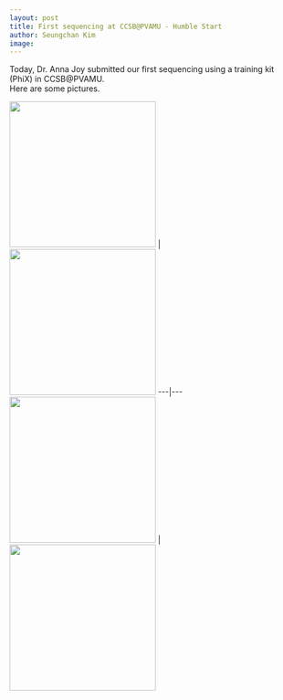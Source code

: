 ```yaml
---
layout: post
title: First sequencing at CCSB@PVAMU - Humble Start
author: Seungchan Kim
image: 
---
```


Today, Dr. Anna Joy submitted our first sequencing using a training kit (PhiX) in CCSB@PVAMU.  
Here are some pictures.


<img style="width:256px;" src="{{ '/images/blog/2018-04-06-first-sequencing/ccsb_firstseq1.jpg' | prepend:site.baseurl }}"/> | <img style="width:256px;" src="{{ '/images/blog/2018-04-06-first-sequencing/ccsb_firstseq2.jpg' | prepend:site.baseurl }}"/>
---|---
<img style="width:256px;" src="{{ '/images/blog/2018-04-06-first-sequencing/ccsb_firstseq3.jpg' | prepend:site.baseurl }}"/> | <img style="width:256px;" src="{{ '/images/blog/2018-04-06-first-sequencing/ccsb_firstseq4.jpg' | prepend:site.baseurl }}"/>
